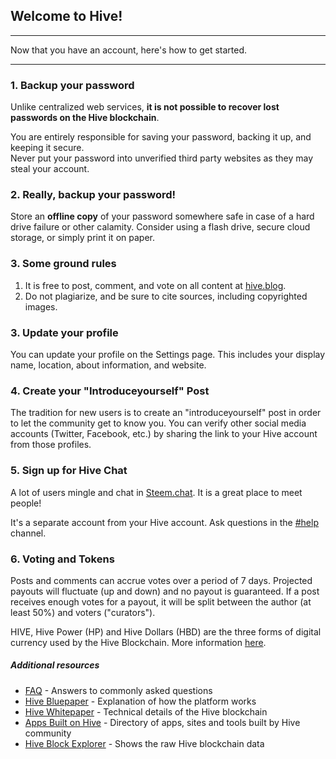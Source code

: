 <span id="disable_router_nav_history_direction_check"></span>
## Welcome to Hive!

***

Now that you have an account, here's how to get started.

***

### 1. Backup your password

Unlike centralized web services, **it is not possible to recover lost passwords on the Hive blockchain**.

You are entirely responsible for saving your password, backing it up, and keeping it secure.  
Never put your password into unverified third party websites as they may steal your account.


### 2. Really, backup your password!

Store an **offline copy** of your password somewhere safe in case of a hard drive failure or other calamity.
Consider using a flash drive, secure cloud storage, or simply print it on paper.


### 3. Some ground rules

1. It is free to post, comment, and vote on all content at <a target="_blank" href="https://hive.blog">hive.blog</a>.
2. Do not plagiarize, and be sure to cite sources, including copyrighted images.


### 3. Update your profile

You can update your profile on the Settings page.
This includes your display name, location, about information, and website.


### 4. Create your "Introduceyourself" Post

The tradition for new users is to create an "introduceyourself" post in order
to let the community get to know you. You can verify other social media
accounts (Twitter, Facebook, etc.) by sharing the link to your Hive account
from those profiles.


### 5. Sign up for Hive Chat

A lot of users mingle and chat in [Steem.chat](https://steem.chat/). It is a
great place to meet people!

It's a separate account from your Hive account. Ask questions in the
[\#help](https://steem.chat/channel/help) channel.


### 6. Voting and Tokens

Posts and comments can accrue votes over a period of 7 days. Projected payouts
will fluctuate (up and down) and no payout is guaranteed. If a post receives
enough votes for a payout, it will be split between the author (at least 50%)
and voters ("curators").

HIVE, Hive Power (HP) and Hive Dollars (HBD) are the three forms of digital
currency used by the Hive Blockchain. More information
[here](https://steemit.com/faq.html#What_is_the_difference_between_HIVE__STEEM_Power__and_Hive_Dollars).


##### Additional resources

- [FAQ](https://hive.blog/faq.html) - Answers to commonly asked questions
- [Hive Bluepaper](https://hive.io/hive-bluepaper.pdf) - Explanation of how the platform works
- [Hive Whitepaper](https://hive.io/hive-whitepaper.pdf) - Technical details of the Hive blockchain
- [Apps Built on Hive](https://steemprojects.com/) - Directory of apps, sites and tools built by Hive community
- [Hive Block Explorer](https://hiveblocks.com/) - Shows the raw Hive blockchain data 
